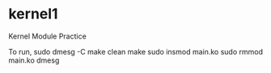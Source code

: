 # kernel1

Kernel Module Practice

To run,
sudo dmesg -C
make clean
make
sudo insmod main.ko
sudo rmmod main.ko
dmesg
